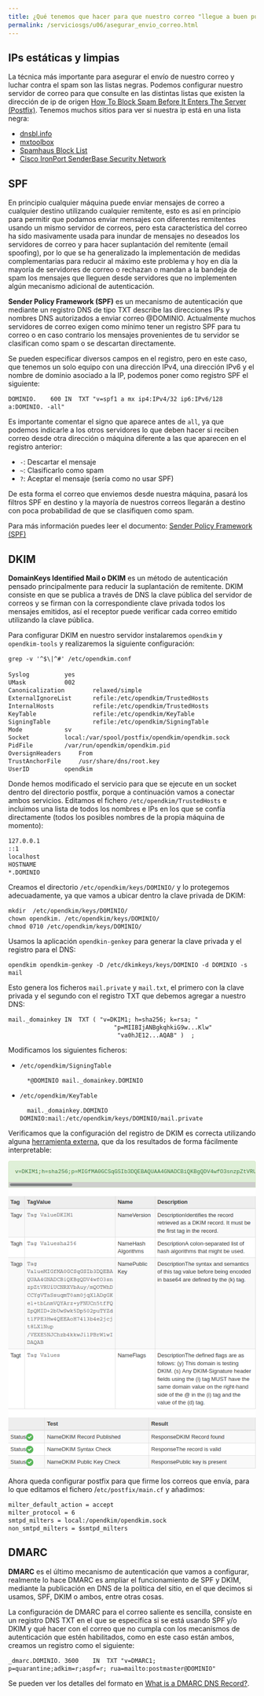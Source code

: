 ```yaml
---
title: ¿Qué tenemos que hacer para que nuestro correo "llegue a buen puerto"?
permalink: /serviciosgs/u06/asegurar_envio_correo.html
---
```


## IPs estáticas y limpias

La técnica más importante para asegurar el envío de nuestro correo y luchar contra el spam son las listas negras. Podemos configurar nuestro servidor de correo para que consulte en las distintas listas que existen la dirección de ip de origen [How To Block Spam Before It Enters The Server (Postfix)](https://www.howtoforge.com/block_spam_at_mta_level_postfix). Tenemos muchos sitios para ver si nuestra ip está en una lista negra:

* [dnsbl.info](https://www.dnsbl.info/dnsbl-database-check.php)
* [mxtoolbox ](http://mxtoolbox.com/blacklists.aspx)
* [Spamhaus Block List ](http://www.spamhaus.org/sbl/index.lasso)
* [Cisco IronPort SenderBase Security Network ](http://www.senderbase.org/)

## SPF

En principio cualquier máquina puede enviar mensajes de correo a cualquier destino utilizando cualquier remitente, esto es así en principio para permitir que podamos enviar mensajes con diferentes remitentes usando un mismo servidor de correos, pero esta característica del correo ha sido masivamente usada para inundar de mensajes no deseados los servidores de correo y para hacer suplantación del remitente (email spoofing), por lo que se ha generalizado la implementación de medidas complementarias para reducir al máximo este problema y hoy en día la mayoría de servidores de correo o rechazan o mandan a la bandeja de spam los mensajes que lleguen desde servidores que no implementen algún mecanismo adicional de autenticación.

**Sender Policy Framework (SPF)** es un mecanismo de autenticación que mediante un registro DNS de tipo TXT describe las direcciones IPs y nombres DNS autorizados a enviar correo @DOMINIO. Actualmente muchos servidores de correo exigen como mínimo tener un registro SPF para tu correo o en caso contrario los mensajes provenientes de tu servidor se clasifican como spam o se descartan directamente.

Se pueden especificar diversos campos en el registro, pero en este caso, que tenemos un solo equipo con una dirección IPv4, una dirección IPv6 y el nombre de dominio asociado a la IP, podemos poner como registro SPF el siguiente:

    DOMINIO.    600 IN  TXT "v=spf1 a mx ip4:IPv4/32 ip6:IPv6/128 a:DOMINIO. -all"

Es importante comentar el signo que aparece antes de `all`, ya que podemos indicarle a los otros servidores lo que deben hacer si reciben correo desde otra dirección o máquina diferente a las que aparecen en el registro anterior:

* `-`: Descartar el mensaje
* `~`: Clasificarlo como spam
* `?`: Aceptar el mensaje (sería como no usar SPF)

De esta forma el correo que enviemos desde nuestra máquina, pasará los filtros SPF en destino y la mayoría de nuestros correos llegarán a destino con poca probabilidad de que se clasifiquen como spam. 

Para más información puedes leer el documento: [Sender Policy Framework (SPF)](https://github.com/josedom24/serviciosgs_doc/raw/master/correo/doc/SPF.pdf)


## DKIM

**DomainKeys Identified Mail o DKIM** es un método de autenticación pensado principalmente para reducir la suplantación de remitente. DKIM consiste en que se publica a través de DNS la clave pública del servidor de correos y se firman con la correspondiente clave privada todos los mensajes emitidos, así el receptor puede verificar cada correo emitido utilizando la clave pública.

Para configurar DKIM en nuestro servidor instalaremos `opendkim` y `opendkim-tools` y realizaremos la siguiente configuración:

    grep -v '^$\|^#' /etc/opendkim.conf

    Syslog          yes
    UMask           002
    Canonicalization        relaxed/simple
    ExternalIgnoreList      refile:/etc/opendkim/TrustedHosts
    InternalHosts           refile:/etc/opendkim/TrustedHosts
    KeyTable                refile:/etc/opendkim/KeyTable
    SigningTable            refile:/etc/opendkim/SigningTable
    Mode            sv
    Socket          local:/var/spool/postfix/opendkim/opendkim.sock
    PidFile         /var/run/opendkim/opendkim.pid
    OversignHeaders     From
    TrustAnchorFile     /usr/share/dns/root.key
    UserID          opendkim

Donde hemos modificado el servicio para que se ejecute en un socket dentro del directorio postfix, porque a continuación vamos a conectar ambos servicios. Editamos el fichero `/etc/opendkim/TrustedHosts` e incluimos una lista de todos los nombres e IPs en los que se confía directamente (todos los posibles nombres de la propia máquina de momento):

    127.0.0.1
    ::1
    localhost
    HOSTNAME
    *.DOMINIO

Creamos el directorio `/etc/opendkim/keys/DOMINIO/` y lo protegemos adecuadamente, ya que vamos a ubicar dentro la clave privada de DKIM:

    mkdir  /etc/opendkim/keys/DOMINIO/
    chown opendkim. /etc/opendkim/keys/DOMINIO/
    chmod 0710 /etc/opendkim/keys/DOMINIO/

Usamos la aplicación `opendkin-genkey` para generar la clave privada y el registro para el DNS:

    opendkim opendkim-genkey -D /etc/dkimkeys/keys/DOMINIO -d DOMINIO -s mail

Esto genera los ficheros `mail.private` y `mail.txt`, el primero con la clave privada y el segundo con el registro TXT que debemos agregar a nuestro DNS:

    mail._domainkey IN  TXT ( "v=DKIM1; h=sha256; k=rsa; "
                                  "p=MIIBIjANBgkqhkiG9w...Klw"
                                   "va0hJE12...AQAB" )  ;

Modificamos los siguientes ficheros:

* `/etc/opendkim/SigningTable`
	
        *@DOMINIO mail._domainkey.DOMINIO

* `/etc/opendkim/KeyTable`

	    mail._domainkey.DOMINIO DOMINIO:mail:/etc/opendkim/keys/DOMINIO/mail.private

Verificamos que la configuración del registro de DKIM es correcta utilizando alguna [herramienta externa](https://mxtoolbox.com/dkim.aspx), que da los resultados de forma fácilmente interpretable:

![dkim](img/dkim.png)

Ahora queda configurar postfix para que firme los correos que envía, para lo que editamos el fichero /`etc/postfix/main.cf` y añadimos:

    milter_default_action = accept
    milter_protocol = 6
    smtpd_milters = local:/opendkim/opendkim.sock
    non_smtpd_milters = $smtpd_milters

## DMARC

**DMARC** es el último mecanismo de autenticación que vamos a configurar, realmente lo hace DMARC es ampliar el funcionamiento de SPF y DKIM, mediante la publicación en DNS de la política del sitio, en el que decimos si usamos, SPF, DKIM o ambos, entre otras cosas.

La configuración de DMARC para el correo saliente es sencilla, consiste en un registro DNS TXT en el que se especifica si se está usando SPF y/o DKIM y qué hacer con el correo que no cumpla con los mecanismos de autenticación que estén habilitados, como en este caso están ambos, creamos un registro como el siguiente:

    _dmarc.DOMINIO. 3600    IN  TXT "v=DMARC1; p=quarantine;adkim=r;aspf=r; rua=mailto:postmaster@DOMINIO"

Se pueden ver los detalles del formato en [What is a DMARC DNS Record?](https://mxtoolbox.com/dmarc/details/what-is-a-dmarc-record).

